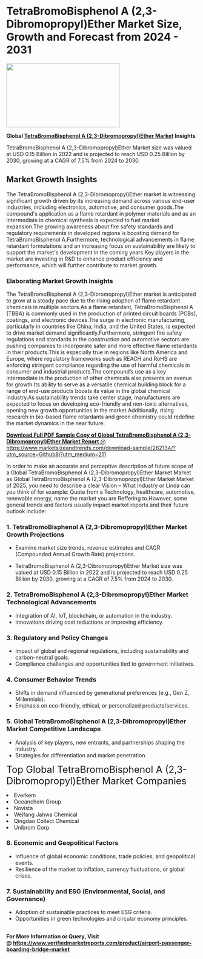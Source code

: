 <H1>TetraBromoBisphenol A (2,3-Dibromopropyl)Ether Market Size, Growth and Forecast from 2024 - 2031</H1><img class="aligncenter size-medium wp-image-584254" src="https://thirdeyenews.in/wp-content/uploads/2024/09/Global-Market-Research-300x168.jpeg" alt="" width="300" height="168" /><p><strong>Global&nbsp;<a href="https://www.marketsizeandtrends.com/download-sample/262134/?utm_source=Github8j?utm_medium=211">TetraBromoBisphenol A (2,3-Dibromopropyl)Ether Market</a> Insights</strong></p><p>TetraBromoBisphenol A (2,3-Dibromopropyl)Ether Market size was valued at USD 0.15 Billion in 2022 and is projected to reach USD 0.25 Billion by 2030, growing at a CAGR of 7.5% from 2024 to 2030.</p><p><h2>Market Growth Insights</h2> The TetraBromoBisphenol A (2,3-Dibromopropyl)Ether market is witnessing significant growth driven by its increasing demand across various end-user industries, including electronics, automotive, and consumer goods.The compound's application as a flame retardant in polymer materials and as an intermediate in chemical synthesis is expected to fuel market expansion.The growing awareness about fire safety standards and regulatory requirements in developed regions is boosting demand for TetraBromoBisphenol A.Furthermore, technological advancements in flame retardant formulations and an increasing focus on sustainability are likely to support the market's development in the coming years.Key players in the market are investing in R&D to enhance product efficiency and performance, which will further contribute to market growth.<a href="sample-link"></a> <h3>Elaborating Market Growth Insights</h3> The TetraBromoBisphenol A (2,3-Dibromopropyl)Ether market is anticipated to grow at a steady pace due to the rising adoption of flame retardant chemicals in multiple sectors.As a flame retardant, TetraBromoBisphenol A (TBBA) is commonly used in the production of printed circuit boards (PCBs), coatings, and electronic devices.The surge in electronic manufacturing, particularly in countries like China, India, and the United States, is expected to drive market demand significantly.Furthermore, stringent fire safety regulations and standards in the construction and automotive sectors are pushing companies to incorporate safer and more effective flame retardants in their products.This is especially true in regions like North America and Europe, where regulatory frameworks such as REACH and RoHS are enforcing stringent compliance regarding the use of harmful chemicals in consumer and industrial products.The compound’s use as a key intermediate in the production of other chemicals also presents an avenue for growth.Its ability to serve as a versatile chemical building block for a range of end-use products boosts its value in the global chemical industry.As sustainability trends take center stage, manufacturers are expected to focus on developing eco-friendly and non-toxic alternatives, opening new growth opportunities in the market.Additionally, rising research in bio-based flame retardants and green chemistry could redefine the market dynamics in the near future.<a href="sample-link"></p><p><span class=""><strong>Download Full PDF Sample Copy of Global TetraBromoBisphenol A (2,3-Dibromopropyl)Ether Market Report</strong> @ <a href="https://www.marketsizeandtrends.com/download-sample/262134/?utm_source=Github8j?utm_medium=211" target="_blank">https://www.marketsizeandtrends.com/download-sample/262134/?utm_source=Github8j?utm_medium=211</a></span></p><p>In order to make an accurate and perceptive description of future scope of a Global&nbsp;TetraBromoBisphenol A (2,3-Dibromopropyl)Ether Market Market as Global&nbsp;TetraBromoBisphenol A (2,3-Dibromopropyl)Ether Market Market of 2025, you need to describe a clear Vision &ndash; What Industry or Linda can you think of for example: Quote from a Technology, healthcare, automotive, renewable energy, name the market you are Reffering to.However, some general trends and factors usually impact market reports and their future outlook include:</p><h3>1.&nbsp;<strong>TetraBromoBisphenol A (2,3-Dibromopropyl)Ether Market Growth Projections</strong></h3><ul><li>Examine market size trends, revenue estimates and CAGR (Compounded Annual Growth Rate) projections.</li><li><p>TetraBromoBisphenol A (2,3-Dibromopropyl)Ether Market size was valued at USD 0.15 Billion in 2022 and is projected to reach USD 0.25 Billion by 2030, growing at a CAGR of 7.5% from 2024 to 2030.</p></li></ul><h3>2.&nbsp;<strong>TetraBromoBisphenol A (2,3-Dibromopropyl)Ether Market Technological Advancements</strong></h3><ul><li>Integration of AI, IoT, blockchain, or automation in the industry.</li><li>Innovations driving cost reductions or improving efficiency.</li></ul><h3>3.&nbsp;<strong>Regulatory and Policy Changes</strong></h3><ul><li>Impact of global and regional regulations, including sustainability and carbon-neutral goals.</li><li>Compliance challenges and opportunities tied to government initiatives.</li></ul><h3>4.&nbsp;<strong>Consumer Behavior Trends</strong></h3><ul><li>Shifts in demand influenced by generational preferences (e.g., Gen Z, Millennials).</li><li>Emphasis on eco-friendly, ethical, or personalized products/services.</li></ul><h3>5.&nbsp;<strong>Global TetraBromoBisphenol A (2,3-Dibromopropyl)Ether Market Competitive Landscape</strong></h3><ul><li>Analysis of key players, new entrants, and partnerships shaping the industry.</li><li>Strategies for differentiation and market penetration.</li></ul><p data-pm-slice="1 1 []"><span style="color: inherit; font-family: inherit; font-size: 25px;">Top Global TetraBromoBisphenol A (2,3-Dibromopropyl)Ether Market Companies</span></p><div class="" data-test-id=""><p><li>Everkem</li><li> Oceanchem Group</li><li> Novista</li><li> Weifang Jahwa Chemical</li><li> Qingdao Collect Chemical</li><li> Unibrom Corp.</li></p></div><h3>6.&nbsp;<strong>Economic and Geopolitical Factors</strong></h3><ul><li>Influence of global economic conditions, trade policies, and geopolitical events.</li><li>Resilience of the market to inflation, currency fluctuations, or global crises.</li></ul><h3>7.&nbsp;<strong>Sustainability and ESG (Environmental, Social, and Governance)</strong></h3><ul><li>Adoption of sustainable practices to meet ESG criteria.</li><li>Opportunities in green technologies and circular economy principles.</li></ul><h2><strong style="font-size: 14px;">For More Information or Query, Visit @&nbsp;</strong><a style="background-color: #ffffff; font-size: 14px;" href="https://www.marketsizeandtrends.com/report/tetrabromobisphenol-a-2-3-dibromopropyl-ether-market/" target="_blank">https://www.verifiedmarketreports.com/product/airport-passenger-boarding-bridge-market</a></h2>